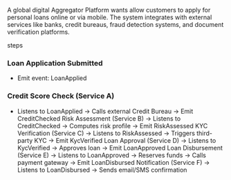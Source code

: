 A global digital Aggregator Platform wants allow customers to apply for personal loans online or via mobile. The system integrates with external services like banks, credit bureaus, fraud detection systems, and document verification platforms.

steps
### Loan Application Submitted
- Emit event: LoanApplied
### Credit Score Check (Service A) 
- Listens to LoanApplied → Calls external Credit Bureau → Emit CreditChecked
Risk Assessment (Service B) → Listens to CreditChecked → Computes risk profile → Emit RiskAssessed
KYC Verification (Service C) → Listens to RiskAssessed → Triggers third-party KYC → Emit KycVerified
Loan Approval (Service D) → Listens to KycVerified → Approves loan → Emit LoanApproved
Loan Disbursement (Service E) → Listens to LoanApproved → Reserves funds → Calls payment gateway → Emit LoanDisbursed
Notification (Service F) → Listens to LoanDisbursed → Sends email/SMS confirmation
